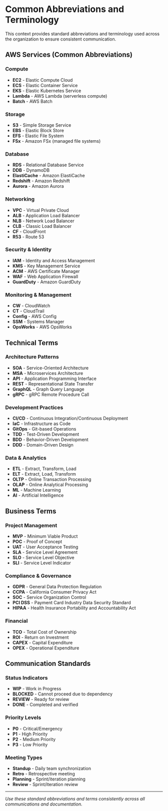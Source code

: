 # Common Abbreviations and Terminology

This context provides standard abbreviations and terminology used across the organization to ensure consistent communication.

## AWS Services (Common Abbreviations)

### Compute
- **EC2** - Elastic Compute Cloud
- **ECS** - Elastic Container Service
- **EKS** - Elastic Kubernetes Service
- **Lambda** - AWS Lambda (serverless compute)
- **Batch** - AWS Batch

### Storage
- **S3** - Simple Storage Service
- **EBS** - Elastic Block Store
- **EFS** - Elastic File System
- **FSx** - Amazon FSx (managed file systems)

### Database
- **RDS** - Relational Database Service
- **DDB** - DynamoDB
- **ElastiCache** - Amazon ElastiCache
- **Redshift** - Amazon Redshift
- **Aurora** - Amazon Aurora

### Networking
- **VPC** - Virtual Private Cloud
- **ALB** - Application Load Balancer
- **NLB** - Network Load Balancer
- **CLB** - Classic Load Balancer
- **CF** - CloudFront
- **R53** - Route 53

### Security & Identity
- **IAM** - Identity and Access Management
- **KMS** - Key Management Service
- **ACM** - AWS Certificate Manager
- **WAF** - Web Application Firewall
- **GuardDuty** - Amazon GuardDuty

### Monitoring & Management
- **CW** - CloudWatch
- **CT** - CloudTrail
- **Config** - AWS Config
- **SSM** - Systems Manager
- **OpsWorks** - AWS OpsWorks

## Technical Terms

### Architecture Patterns
- **SOA** - Service-Oriented Architecture
- **MSA** - Microservices Architecture
- **API** - Application Programming Interface
- **REST** - Representational State Transfer
- **GraphQL** - Graph Query Language
- **gRPC** - gRPC Remote Procedure Call

### Development Practices
- **CI/CD** - Continuous Integration/Continuous Deployment
- **IaC** - Infrastructure as Code
- **GitOps** - Git-based Operations
- **TDD** - Test-Driven Development
- **BDD** - Behavior-Driven Development
- **DDD** - Domain-Driven Design

### Data & Analytics
- **ETL** - Extract, Transform, Load
- **ELT** - Extract, Load, Transform
- **OLTP** - Online Transaction Processing
- **OLAP** - Online Analytical Processing
- **ML** - Machine Learning
- **AI** - Artificial Intelligence

## Business Terms

### Project Management
- **MVP** - Minimum Viable Product
- **POC** - Proof of Concept
- **UAT** - User Acceptance Testing
- **SLA** - Service Level Agreement
- **SLO** - Service Level Objective
- **SLI** - Service Level Indicator

### Compliance & Governance
- **GDPR** - General Data Protection Regulation
- **CCPA** - California Consumer Privacy Act
- **SOC** - Service Organization Control
- **PCI DSS** - Payment Card Industry Data Security Standard
- **HIPAA** - Health Insurance Portability and Accountability Act

### Financial
- **TCO** - Total Cost of Ownership
- **ROI** - Return on Investment
- **CAPEX** - Capital Expenditure
- **OPEX** - Operational Expenditure

## Communication Standards

### Status Indicators
- **WIP** - Work in Progress
- **BLOCKED** - Cannot proceed due to dependency
- **REVIEW** - Ready for review
- **DONE** - Completed and verified

### Priority Levels
- **P0** - Critical/Emergency
- **P1** - High Priority
- **P2** - Medium Priority
- **P3** - Low Priority

### Meeting Types
- **Standup** - Daily team synchronization
- **Retro** - Retrospective meeting
- **Planning** - Sprint/iteration planning
- **Review** - Sprint/iteration review

---
*Use these standard abbreviations and terms consistently across all communications and documentation.*
